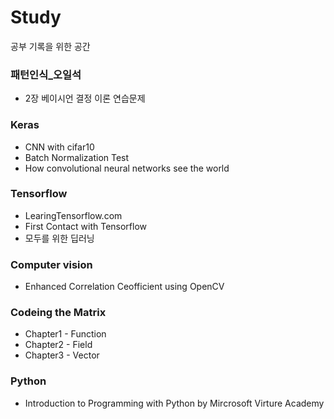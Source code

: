# Study
공부 기록을 위한 공간

### 패턴인식_오일석
- 2장 베이시언 결정 이론 연습문제

### Keras
- CNN with cifar10
- Batch Normalization Test
- How convolutional neural networks see the world

### Tensorflow
- LearingTensorflow.com
- First Contact with Tensorflow
- 모두를 위한 딥러닝

### Computer vision
- Enhanced Correlation Ceofficient using OpenCV

### Codeing the Matrix
- Chapter1 - Function
- Chapter2 - Field
- Chapter3 - Vector 

### Python
- Introduction to Programming with Python by Mircrosoft Virture Academy
    
    
